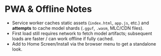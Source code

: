 # PWA & Offline Notes
- Service worker caches static assets (`index.html`, `app.js`, etc.) and **attempts** to cache model shards (`.gguf`, `.wasm`, MLC/CDN files).
- First load still requires network to fetch model artifacts; subsequent loads are faster / can work offline if fully cached.
- Add to Home Screen/Install via the browser menu to get a standalone look.
